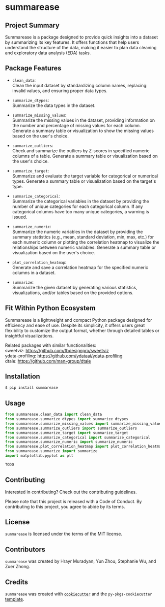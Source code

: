 # summarease

## Project Summary

Summarease is a package designed to provide quick insights into a dataset by summarizing its key features. It offers functions that help users understand the structure of the data, making it easier to plan data cleaning and exploratory data analysis (EDA) tasks.

## Package Features

- `clean_data`:  
  Clean the input dataset by standardizing column names, replacing invalid values, and ensuring proper data types.

- `summarize_dtypes`:  
  Summarize the data types in the dataset.

- `summarize_missing_values`:  
  Summarize the missing values in the dataset, providing information on the number and percentage of missing values for each column. Generate a summary table or visualization to show the missing values based on the user's choice.

- `summarize_outliers`:  
  Check and summarize the outliers by Z-scores in specified numeric columns of a table. Generate a summary table or visualization based on the user's choice.

- `summarize_target`:  
  Summarize and evaluate the target variable for categorical or numerical types. Generate a summary table or visualization based on the target's type.

- `summarize_categorical`:  
  Summarize the categorical variables in the dataset by providing the number of unique categories for each categorical column. If any categorical columns have too many unique categories, a warning is issued.

- `summarize_numeric`:  
  Summarize the numeric variables in the dataset by providing the summary statistics (e.g., mean, standard deviation, min, max, etc.) for each numeric column or plotting the correlation heatmap to visualize the relationships between numeric variables. Generate a summary table or visualization based on the user's choice.

- `plot_correlation_heatmap`:  
  Generate and save a correlation heatmap for the specified numeric columns in a dataset.

- `summarize`:  
  Summarize the given dataset by generating various statistics, visualizations, and/or tables based on the provided options.

## Fit Within Python Ecosystem

Summarease is a lightweight and compact Python package designed for efficiency and ease of use. Despite its simplicity, it offers users great flexibility to customize the output format, whether through detailed tables or insightful visualizations.

Related packages with similar functionalities:  
sweetviz: https://github.com/fbdesignpro/sweetviz  
ydata-profiling: https://github.com/ydataai/ydata-profiling  
dtale: https://github.com/man-group/dtale  

## Installation

```bash
$ pip install summarease
```

## Usage

```python
from summarease.clean_data import clean_data
from summarease.summarize_dtypes import summarize_dtypes
from summarease.summarize_missing_values import summarize_missing_values
from summarease.summarize_outliers import summarize_outliers
from summarease.summarize_target import summarize_target
from summarease.summarize_categorical import summarize_categorical
from summarease.summarize_numeric import summarize_numeric
from summarease.plot_correlation_heatmap import plot_correlation_heatmap
from summarease.summarize import summarize
import matplotlib.pyplot as plt

TODO
```

## Contributing

Interested in contributing? Check out the contributing guidelines. 

Please note that this project is released with a Code of Conduct. By contributing to this project, you agree to abide by its terms.

## License

`summarease` is licensed under the terms of the MIT license.

## Contributors

`summarease` was created by Hrayr Muradyan, Yun Zhou, Stephanie Wu, and Zuer Zhong.

## Credits

`summarease` was created with [`cookiecutter`](https://cookiecutter.readthedocs.io/en/latest/) and the `py-pkgs-cookiecutter` [template](https://github.com/py-pkgs/py-pkgs-cookiecutter).
